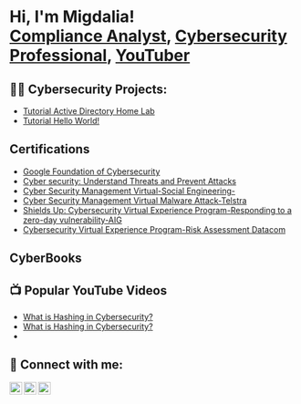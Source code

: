 <h1>Hi, I'm Migdalia! <br/><a href="https://github.com/Nerdmiki12">Compliance Analyst</a>, <a href="https://www.linkedin.com/in/migdalia-gil-a702b37b/">Cybersecurity Professional</a>, <a href="https://www.youtube.com/c/MIGDALIACYBERONLINE">YouTuber</a></h1>

<h2>👨‍💻 Cybersecurity Projects:</h2>

  - [Tutorial Active Directory Home Lab](https://github.com/joshmadakor1/AD_PS)
  - [Tutorial Hello World!](https://github.com/joshmadakor1/PowerShell-Integrity-FIM)
<h2> Certifications</h2>

  - [Google Foundation of Cybersecurity](https://coursera.org/share/681c1b8d52585c8e74579dcf47c3a357)
  - [Cyber security: Understand Threats and Prevent Attacks](https://alison.com/certification/check/$2y$10$z2OhMp5uybqLBgFP15huCOupGUryosRsCg097VWHGF7X.22.in86)
  - [Cyber Security Management Virtual-Social Engineering-](https://forage-uploads-prod.s3.amazonaws.com/completion-certificates/ANZ%20Australia/Hf4QMESoFeQwXPsiH_ANZ%20Australia_AvKoiYSrcS3LfZjv4_1687089213632_completion_certificate.pdf)
  - [Cyber Security Management Virtual Malware Attack-Telstra](https://forage-uploads-prod.s3.amazonaws.com/completion-certificates/Telstra%20AU/RNhbu8QnDzthwynEf_Telstra_AvKoiYSrcS3LfZjv4_1687631188752_completion_certificate.pdf)
  - [Shields Up: Cybersecurity Virtual Experience
Program-Responding to a zero-day vulnerability-AIG](https://forage-uploads-prod.s3.amazonaws.com/completion-certificates/aig/2ZFnEGEDKTQMtEv9C_AIG_AvKoiYSrcS3LfZjv4_1686927872795_completion_certificate.pdf)
- [Cybersecurity Virtual Experience
Program-Risk Assessment Datacom](https://forage-uploads-prod.s3.amazonaws.com/completion-certificates/Datacom/yTszJTvkHFBH6zAn3_Datacom_AvKoiYSrcS3LfZjv4_1689709658001_completion_certificate.pdf)
<h2> CyberBooks</h2>

<h2>📺 Popular YouTube Videos</h2>

- [What is Hashing in Cybersecurity?](https://youtu.be/n-NmeJHHBLw)
- [What is Hashing in Cybersecurity?](https://youtu.be/n-NmeJHHBLw)
- 

<h2> 🤳 Connect with me:</h2>

[<img align="left" alt="JoshMadakor | YouTube" width="22px" src="https://cdn.jsdelivr.net/npm/simple-icons@v3/icons/youtube.svg" />][youtube]
[<img align="left" alt="migdalia-gil-a702b37b | LinkedIn" width="22px" src="https://cdn.jsdelivr.net/npm/simple-icons@v3/icons/linkedin.svg" />][linkedin]
[<img align="left" alt="JoshMadakor | Instagram" width="22px" src="https://cdn.jsdelivr.net/npm/simple-icons@v3/icons/instagram.svg" />][instagram]


[youtube]: https://www.youtube.com/channel/UCrTTE6_pSz0yJ-OgIwJObgA
[instagram]: https://www.instagram.com/migdaliatechchic/
[linkedin]: https://linkedin.com/in/migdalia-gil-a702b37b

<!--
**joshmadakor1/joshmadakor1** is a ✨ _special_ ✨ repository because its `README.md` (this file) appears on your GitHub profile.

Here are some ideas to get you started:

- 🔭 I’m currently working on ...
- 🌱 I’m currently learning ...
- 👯 I’m looking to collaborate on ...
- 🤔 I’m looking for help with ...
- 💬 Ask me about ...
- 📫 How to reach me: ...
- 😄 Pronouns: ...
- ⚡ Fun fact: ...
